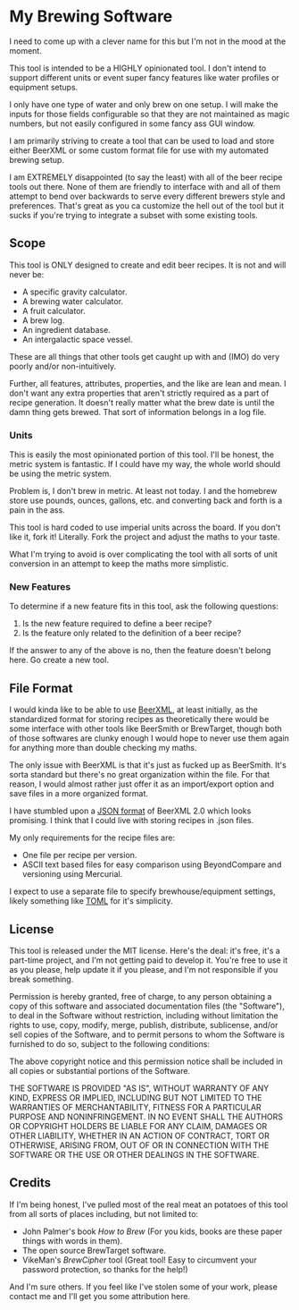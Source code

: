 My Brewing Software
========================================================================================================================
I need to come up with a clever name for this but I'm not in the mood at the moment.

This tool is intended to be a HIGHLY opinionated tool.  I don't intend to support different units or event super fancy features like water profiles or equipment setups.

I only have one type of water and only brew on one setup.  I will make the inputs for those fields configurable so that they are not maintained as magic numbers, but not easily configured in some fancy ass GUI window.

I am primarily striving to create a tool that can be used to load and store either BeerXML or some custom format file for use with my automated brewing setup.

I am EXTREMELY disappointed (to say the least) with all of the beer recipe tools out there.  None of them are friendly to interface with and all of them attempt to bend over backwards to serve every different brewers style and preferences.  That's great as you ca customize the hell out of the tool but it sucks if you're trying to integrate a subset with some existing tools.



Scope
------------------------------------------------------------------------------------------------------------------------
This tool is ONLY designed to create and edit beer recipes.  It is not and will never be:

- A specific gravity calculator.
- A brewing water calculator.
- A fruit calculator.
- A brew log.
- An ingredient database.
- An intergalactic space vessel.

These are all things that other tools get caught up with and (IMO) do very poorly and/or non-intuitively.

Further, all features, attributes, properties, and the like are lean and mean.  I don't want any extra properties that aren't strictly required as a part of recipe generation.  It doesn't really matter what the brew date is until the damn thing gets brewed.  That sort of information belongs in a log file.


### Units ##############################################################################################################
This is easily the most opinionated portion of this tool.  I'll be honest, the metric system is fantastic.  If I could have my way, the whole world should be using the metric system.

Problem is, I don't brew in metric.  At least not today.  I and the homebrew store use pounds, ounces, gallons, etc. and converting back and forth is a pain in the ass.

This tool is hard coded to use imperial units across the board.  If you don't like it, fork it!  Literally.  Fork the project and adjust the maths to your taste.

What I'm trying to avoid is over complicating the tool with all sorts of unit conversion in an attempt to keep the maths more simplistic.



### New Features #######################################################################################################
To determine if a new feature fits in this tool, ask the following questions:

1. Is the new feature required to define a beer recipe?
2. Is the feature only related to the definition of a beer recipe?

If the answer to any of the above is no, then the feature doesn't belong here.  Go create a new tool.



File Format
------------------------------------------------------------------------------------------------------------------------
I would kinda like to be able to use [BeerXML](http://www.beerxml.com/), at least initially, as the standardized format for storing recipes as theoretically there would be some interface with other tools like BeerSmith or BrewTarget, though both of those softwares are clunky enough I would hope to never use them again for anything more than double checking my maths.

The only issue with BeerXML is that it's just as fucked up as BeerSmith.  It's sorta standard but there's no great organization within the file.  For that reason, I would almost rather just offer it as an import/export option and save files in a more organized format.

I have stumbled upon a [JSON format](https://github.com/beerjson/beerjson) of BeerXML 2.0 which looks promising.   I think that I could live with storing recipes in .json files.

My only requirements for the recipe files are:

- One file per recipe per version.
- ASCII text based files for easy comparison using BeyondCompare and versioning using Mercurial.

I expect to use a separate file to specify brewhouse/equipment settings, likely something like [TOML](https://en.wikipedia.org/wiki/TOML) for it's simplicity.



License
------------------------------------------------------------------------------------------------------------------------
This tool is released under the MIT license.  Here's the deal: it's free, it's a part-time project, and I'm not getting paid to develop it.  You're free to use it as you please, help update it if you please, and I'm not responsible if you break something.

Permission is hereby granted, free of charge, to any person obtaining a copy of this software and associated documentation files (the "Software"), to deal in the Software without restriction, including without limitation the rights to use, copy, modify, merge, publish, distribute, sublicense, and/or sell copies of the Software, and to permit persons to whom the Software is furnished to do so, subject to the following conditions:

The above copyright notice and this permission notice shall be included in all copies or substantial portions of the Software.

THE SOFTWARE IS PROVIDED "AS IS", WITHOUT WARRANTY OF ANY KIND, EXPRESS OR IMPLIED, INCLUDING BUT NOT LIMITED TO THE WARRANTIES OF MERCHANTABILITY, FITNESS FOR A PARTICULAR PURPOSE AND NONINFRINGEMENT. IN NO EVENT SHALL THE AUTHORS OR COPYRIGHT HOLDERS BE LIABLE FOR ANY CLAIM, DAMAGES OR OTHER LIABILITY, WHETHER IN AN ACTION OF CONTRACT, TORT OR OTHERWISE, ARISING FROM, OUT OF OR IN CONNECTION WITH THE SOFTWARE OR THE USE OR OTHER DEALINGS IN THE SOFTWARE.



Credits
------------------------------------------------------------------------------------------------------------------------
If I'm being honest, I've pulled most of the real meat an potatoes of this tool from all sorts of places including, but not limited to:

- John Palmer's book *How to Brew* (For you kids, books are these paper things with words in them).
- The open source BrewTarget software.
- VikeMan's *BrewCipher* tool (Great tool! Easy to circumvent your password protection, so thanks for the help!)

And I'm sure others.  If you feel like I've stolen some of your work, please contact me and I'll get you some attribution here.

